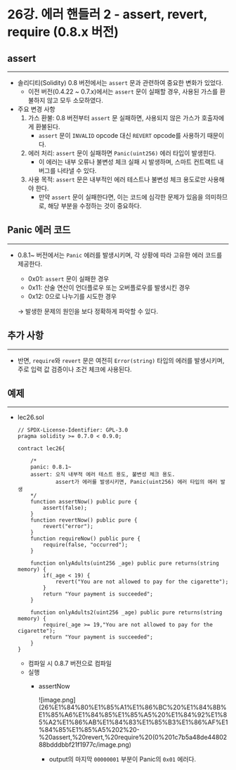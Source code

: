 # 26강. 에러 핸들러 2 - assert, revert, require (0.8.x 버전)

## assert

---

- 솔리디티(Solidity) 0.8 버전에서는 `assert` 문과 관련하여 중요한 변화가 있었다.
    - 이전 버전(0.4.22 ~ 0.7.x)에서는 `assert` 문이 실패할 경우, 사용된 가스를 환불하지 않고 모두 소모하였다.
- 주요 변경 사항
    1. 가스 환불: 0.8 버전부터 `assert` 문 실패하면, 사용되지 않은 가스가 호출자에게 환불된다.
        - `assert` 문이 `INVALID` opcode 대신 `REVERT` opcode를 사용하기 때문이다.
    2. 에러 처리: `assert` 문이 실패하면 `Panic(uint256)` 에러 타입이 발생힌다.
        - 이 에러는 내부 오류나 불변성 체크 실패 시 발생하며, 스마트 컨트랙트 내 버그를 나타낼 수 있다.
    3. 사용 목적: `assert` 문은 내부적인 에러 테스트나 불변성 체크 용도로만 사용해야 한다.
        - 만약 `assert` 문이 실패한다면, 이는 코드에 심각한 문제가 있음을 의미하므로, 해당 부분을 수정하는 것이 중요하다.

## **Panic 에러 코드**

---

- 0.8.1~ 버전에서는 `Panic` 에러를 발생시키며, 각 상황에 따라 고유한 에러 코드를 제공한다.
    - 0x01: `assert` 문이 실패한 경우
    - 0x11: 산술 연산이 언더플로우 또는 오버플로우를 발생시킨 경우
    - 0x12: 0으로 나누기를 시도한 경우
    
    → 발생한 문제의 원인을 보다 정확하게 파악할 수 있다.
    

## **추가 사항**

---

- 반면, `require`와 `revert` 문은 여전히 `Error(string)` 타입의 에러를 발생시키며, 주로 입력 값 검증이나 조건 체크에 사용된다.

## 예제

---

- lec26.sol
    
    ```solidity
    // SPDX-License-Identifier: GPL-3.0
    pragma solidity >= 0.7.0 < 0.9.0;
    
    contract lec26{
    
        /*
        panic: 0.8.1~
        assert: 오직 내부적 에러 테스트 용도, 불변성 체크 용도.
                assert가 에러를 발생시키면, Panic(uint256) 에러 타입의 에러 발생
        */
        function assertNow() public pure {
            assert(false);
        }
        function revertNow() public pure {
            revert("error");
        }
        function requireNow() public pure {
            require(false, "occurred");
        }
    
        function onlyAdults(uint256 _age) public pure returns(string memory) {
            if(_age < 19) {
                revert("You are not allowed to pay for the cigarette");
            }
            return "Your payment is succeeded";
        }
        
        function onlyAdults2(uint256 _age) public pure returns(string memory) {
            require(_age >= 19,"You are not allowed to pay for the cigarette");
            return "Your payment is succeeded";
        }
    }
    ```
    
    - 컴파일 시 0.8.7 버전으로 컴파일
    - 실행
        - assertNow
            
            ![image.png](26%E1%84%80%E1%85%A1%E1%86%BC%20%E1%84%8B%E1%85%A6%E1%84%85%E1%85%A5%20%E1%84%92%E1%85%A2%E1%86%AB%E1%84%83%E1%85%B3%E1%86%AF%E1%84%85%E1%85%A5%202%20-%20assert,%20revert,%20require%20(0%201c7b5a48de4480288bdddbbf21f1977c/image.png)
            
            - output의 마지막 `00000001` 부분이 Panic의 `0x01` 에러다.